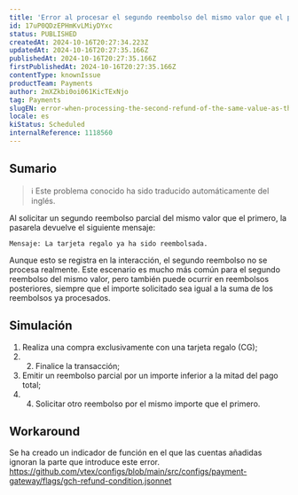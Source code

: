 ```yaml
---
title: 'Error al procesar el segundo reembolso del mismo valor que el primero: La tarjeta regalo ya ha sido reembolsada'
id: 17uP0QDzEPHmKvLMiyDYxc
status: PUBLISHED
createdAt: 2024-10-16T20:27:34.223Z
updatedAt: 2024-10-16T20:27:35.166Z
publishedAt: 2024-10-16T20:27:35.166Z
firstPublishedAt: 2024-10-16T20:27:35.166Z
contentType: knownIssue
productTeam: Payments
author: 2mXZkbi0oi061KicTExNjo
tag: Payments
slugEN: error-when-processing-the-second-refund-of-the-same-value-as-the-first-gift-card-has-been-already-refunded
locale: es
kiStatus: Scheduled
internalReference: 1118560
---
```


## Sumario

>ℹ️ Este problema conocido ha sido traducido automáticamente del inglés.


Al solicitar un segundo reembolso parcial del mismo valor que el primero, la pasarela devuelve el siguiente mensaje:

    Mensaje: La tarjeta regalo ya ha sido reembolsada.


Aunque esto se registra en la interacción, el segundo reembolso no se procesa realmente.
Este escenario es mucho más común para el segundo reembolso del mismo valor, pero también puede ocurrir en reembolsos posteriores, siempre que el importe solicitado sea igual a la suma de los reembolsos ya procesados.


##

## Simulación



1. Realiza una compra exclusivamente con una tarjeta regalo (CG);
2. 2. Finalice la transacción;
3. Emitir un reembolso parcial por un importe inferior a la mitad del pago total;
4. 4. Solicitar otro reembolso por el mismo importe que el primero.



## Workaround


Se ha creado un indicador de función en el que las cuentas añadidas ignoran la parte que introduce este error.
https://github.com/vtex/configs/blob/main/src/configs/payment-gateway/flags/gch-refund-condition.jsonnet




